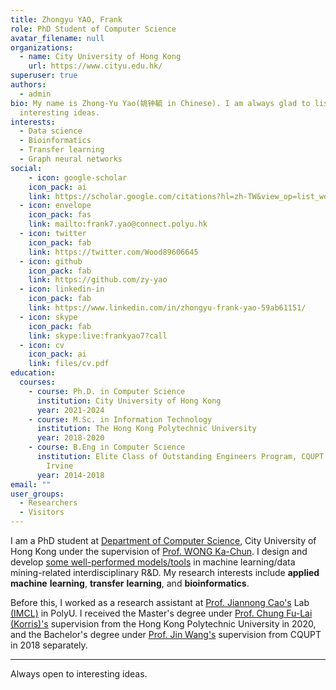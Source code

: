 ```yaml
---
title: Zhongyu YAO, Frank
role: PhD Student of Computer Science
avatar_filename: null
organizations:
  - name: City University of Hong Kong
    url: https://www.cityu.edu.hk/
superuser: true
authors:
  - admin
bio: My name is Zhong-Yu Yao(姚钟毓 in Chinese). I am always glad to listen to
  interesting ideas.
interests:
  - Data science
  - Bioinformatics
  - Transfer learning
  - Graph neural networks
social:
    - icon: google-scholar
    icon_pack: ai
    link: https://scholar.google.com/citations?hl=zh-TW&view_op=list_works&gmla=AMpAcmQoZumgNuesdNXKxrCie1MrIbc1ib2ms0PKdpQoHrFS9IqOba85LSdeRSdegFkuciZhJdT5nVhwLeq5M45uExzzrVKLhNZ7ChV9S8-0KV_6Nne0XQ0XR_QzAC1aPV4&user=1DEPehIAAAAJ
  - icon: envelope
    icon_pack: fas
    link: mailto:frank7.yao@connect.polyu.hk
  - icon: twitter
    icon_pack: fab
    link: https://twitter.com/Wood89606645
  - icon: github
    icon_pack: fab
    link: https://github.com/zy-yao
  - icon: linkedin-in
    icon_pack: fab
    link: https://www.linkedin.com/in/zhongyu-frank-yao-59ab61151/
  - icon: skype
    icon_pack: fab
    link: skype:live:frankyao7?call
  - icon: cv
    icon_pack: ai
    link: files/cv.pdf
education:
  courses:
    - course: Ph.D. in Computer Science
      institution: City University of Hong Kong
      year: 2021-2024
    - course: M.Sc. in Information Technology
      institution: The Hong Kong Polytechnic University
      year: 2018-2020
    - course: B.Eng in Computer Science
      institution: Elite Class of Outstanding Engineers Program, CQUPT  / Exchange, UC
        Irvine
      year: 2014-2018
email: ""
user_groups:
  - Researchers
  - Visitors
---
```

I am a PhD student at [Department of Computer Science](https://www.cs.cityu.edu.hk/), City University of Hong Kong under the supervision of [Prof. WONG Ka-Chun](http://www.cityu.edu.hk/stfprofile/kc.w.htm). I design and develop [some well-performed models/tools](https://www.zhongyu.site/#projects) in machine learning/data mining-related interdisciplinary R&D. My research interests include **applied** **machine** **learning**, **transfer** **learning**, and **bioinformatics**.

Before this, I worked as a research assistant at [Prof. Jiannong Cao's](https://www4.comp.polyu.edu.hk/~csjcao/) Lab [(IMCL)](https://www4.comp.polyu.edu.hk/~labimcl/profile/zhongyu-yao.html) in PolyU. I received the Master's degree under [Prof. Chung Fu-Lai (Korris)'s](https://www4.comp.polyu.edu.hk/~cskchung/)  supervision from the Hong Kong Polytechnic University in 2020, and the Bachelor's degree under [Prof. Jin Wang's](https://faculty.cqupt.edu.cn/wangjin/zh_CN/index.htm) supervision from CQUPT in 2018 separately.

- - -

Always open to interesting ideas.